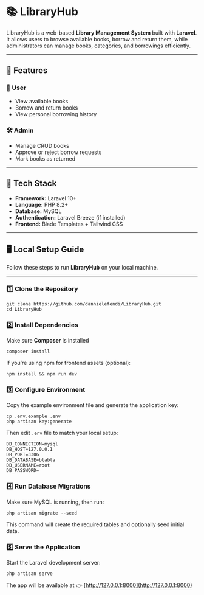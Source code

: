 # 📚 LibraryHub

LibraryHub is a web-based **Library Management System** built with **Laravel**.  
It allows users to browse available books, borrow and return them, while administrators can manage books, categories, and borrowings efficiently.

---

## 🚀 Features

### 👤 User
- View available books
- Borrow and return books  
- View personal borrowing history

### 🛠️ Admin
- Manage CRUD books 
- Approve or reject borrow requests  
- Mark books as returned  

---

## 🧰 Tech Stack

- **Framework:** Laravel 10+
- **Language:** PHP 8.2+
- **Database:** MySQL
- **Authentication:** Laravel Breeze (if installed)
- **Frontend:** Blade Templates + Tailwind CSS

---

## 🖥️ Local Setup Guide

Follow these steps to run **LibraryHub** on your local machine.

---

### 1️⃣ Clone the Repository

```
git clone https://github.com/dannielefendi/LibraryHub.git
cd LibraryHub
```

### 2️⃣ Install Dependencies

Make sure **Composer** is installed
```
composer install
```

If you’re using npm for frontend assets (optional):
```
npm install && npm run dev
```


### 3️⃣ Configure Environment
Copy the example environment file and generate the application key:

```
cp .env.example .env
php artisan key:generate
```
Then edit `.env` file to match your local setup:
```
DB_CONNECTION=mysql
DB_HOST=127.0.0.1
DB_PORT=3306
DB_DATABASE=blabla
DB_USERNAME=root
DB_PASSWORD=
```

### 4️⃣ Run Database Migrations
Make sure MySQL is running, then run:
```
php artisan migrate --seed
```
This command will create the required tables and optionally seed initial data.

### 5️⃣ Serve the Application
Start the Laravel development server:
```
php artisan serve
```
The app will be available at 👉 [http://127.0.0.1:8000](http://127.0.0.1:8000)
